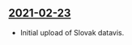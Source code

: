 ## [2021-02-23](https://github.com/faktaoklimatu/graphics/blob/9e6ebfa493e3f4697ad766a1056ff9e245669ae6/data-visualization/energetics/world/electricity-production-in-world-regions/sk-elektrina-svet.ai)

- Initial upload of Slovak datavis.

